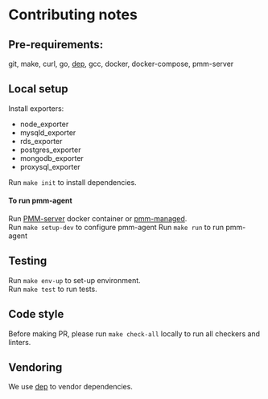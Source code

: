 # Contributing notes

## Pre-requirements: 
git, make, curl, go, [dep](https://github.com/golang/dep), gcc, docker, docker-compose, pmm-server

## Local setup  
Install exporters: 
* node_exporter
* mysqld_exporter
* rds_exporter
* postgres_exporter
* mongodb_exporter
* proxysql_exporter

Run `make init` to install dependencies.

#### To run pmm-agent
Run [PMM-server](https://github.com/percona/pmm) docker container or [pmm-managed](https://github.com/percona/pmm-managed).  
Run `make setup-dev` to configure pmm-agent
Run `make run` to run pmm-agent
 

## Testing
Run `make env-up` to set-up environment.    
Run `make test` to run tests. 

## Code style
Before making PR, please run `make check-all` locally to run all checkers and linters.

## Vendoring

We use [dep](https://github.com/golang/dep) to vendor dependencies.
